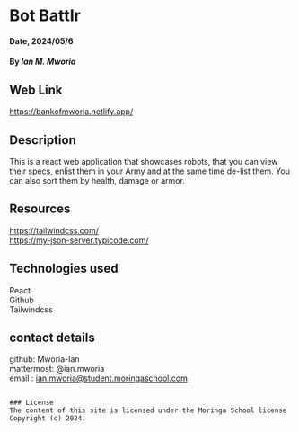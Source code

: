 # Bot Battlr

#### Date, 2024/05/6

#### By *Ian M. Mworia*

## Web Link
https://bankofmworia.netlify.app/

## Description
This is a react web application that showcases robots, that you can view their specs, enlist them in your Army and at the same time de-list them. You can also sort them by health, damage or armor.

## Resources 
https://tailwindcss.com/ <br>
https://my-json-server.typicode.com/

## Technologies used
React <br>
Github <br>
Tailwindcss

## contact details
github: Mworia-Ian <br>
mattermost: @ian.mworia <br>
email : ian.mworia@student.moringaschool.com

```

### License
The content of this site is licensed under the Moringa School license
Copyright (c) 2024.